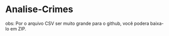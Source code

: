 # Analise-Crimes
obs: Por o arquivo CSV ser muito grande para o github, você podera baixa-lo em ZIP.
